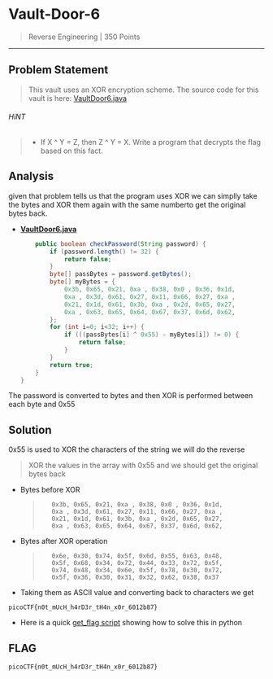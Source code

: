 # Vault-Door-6

> Reverse Engineering | 350 Points
-----------------------------

## Problem Statement
>This vault uses an XOR encryption scheme. The source code for this vault is 
here: [VaultDoor6.java](./VaultDoor6.java)
###### HiNT
> * If X ^ Y = Z, then Z ^ Y = X. Write a program that decrypts the flag based on this fact.
## Analysis

given that problem tells us that the program uses XOR we can simplly take 
the bytes and XOR them again with the same numberto get the original bytes back.

* [**VaultDoor6.java**](./VaultDoor6.java)
    ```java
        public boolean checkPassword(String password) {
            if (password.length() != 32) {
                return false;
            }
            byte[] passBytes = password.getBytes();
            byte[] myBytes = {
                0x3b, 0x65, 0x21, 0xa , 0x38, 0x0 , 0x36, 0x1d,
                0xa , 0x3d, 0x61, 0x27, 0x11, 0x66, 0x27, 0xa ,
                0x21, 0x1d, 0x61, 0x3b, 0xa , 0x2d, 0x65, 0x27,
                0xa , 0x63, 0x65, 0x64, 0x67, 0x37, 0x6d, 0x62,
            };
            for (int i=0; i<32; i++) {
                if (((passBytes[i] ^ 0x55) - myBytes[i]) != 0) {
                    return false;
                }
            }
            return true;
        }
    }
    ```


The password is converted to bytes and then XOR is performed between each 
byte and 0x55

## Solution 

0x55  is used to XOR the characters of the string we will do the reverse
> XOR the values in the array with 0x55 and we should get the original
bytes back

* Bytes before XOR
    >        0x3b, 0x65, 0x21, 0xa , 0x38, 0x0 , 0x36, 0x1d,
    >        0xa , 0x3d, 0x61, 0x27, 0x11, 0x66, 0x27, 0xa ,
    >        0x21, 0x1d, 0x61, 0x3b, 0xa , 0x2d, 0x65, 0x27,
    >        0xa , 0x63, 0x65, 0x64, 0x67, 0x37, 0x6d, 0x62,


* Bytes after XOR operation
    >        0x6e, 0x30, 0x74, 0x5f, 0x6d, 0x55, 0x63, 0x48,
    >        0x5f, 0x68, 0x34, 0x72, 0x44, 0x33, 0x72, 0x5f,
    >        0x74, 0x48, 0x34, 0x6e, 0x5f, 0x78, 0x30, 0x72,
    >        0x5f, 0x36, 0x30, 0x31, 0x32, 0x62, 0x38, 0x37

* Taking them as ASCII value and converting back to characters we get
```
picoCTF{n0t_mUcH_h4rD3r_tH4n_x0r_6012b87}
```

* Here  is a quick [get_flag script](./get_flag.py) showing how to solve this
in python

## FLAG
`picoCTF{n0t_mUcH_h4rD3r_tH4n_x0r_6012b87}`
